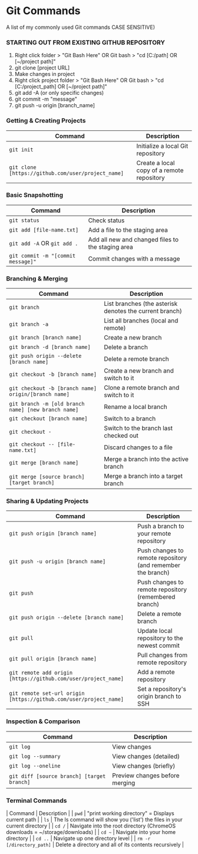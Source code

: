 Git Commands
============

A list of my commonly used Git commands CASE SENSITIVE)

### STARTING OUT FROM EXISTING GITHUB REPOSITORY
1. Right click folder > "Git Bash Here" OR Git bash > "cd [C:/path] OR [~/project path]"
2. git clone [project URL]
3. Make changes in project
4. Right click project folder > "Git Bash Here" OR Git bash > "cd [C:/project_path] OR [~/project path]"
5. git add -A (or only specific changes)
6. git commit -m "message"
7. git push -u origin [branch_name]


### Getting & Creating Projects

| Command | Description |
| ------- | ----------- |
| `git init` | Initialize a local Git repository |
| `git clone [https://github.com/user/project_name]` | Create a local copy of a remote repository |

### Basic Snapshotting

| Command | Description |
| ------- | ----------- |
| `git status` | Check status |
| `git add [file-name.txt]` | Add a file to the staging area |
| `git add -A` OR `git add .`| Add all new and changed files to the staging area |
| `git commit -m "[commit message]"` | Commit changes with a message |

### Branching & Merging

| Command | Description |
| ------- | ----------- |
| `git branch` | List branches (the asterisk denotes the current branch) |
| `git branch -a` | List all branches (local and remote) |
| `git branch [branch name]` | Create a new branch |
| `git branch -d [branch name]` | Delete a branch |
| `git push origin --delete [branch name]` | Delete a remote branch |
| `git checkout -b [branch name]` | Create a new branch and switch to it |
| `git checkout -b [branch name] origin/[branch name]` | Clone a remote branch and switch to it |
| `git branch -m [old branch name] [new branch name]` | Rename a local branch |
| `git checkout [branch name]` | Switch to a branch |
| `git checkout -` | Switch to the branch last checked out |
| `git checkout -- [file-name.txt]` | Discard changes to a file |
| `git merge [branch name]` | Merge a branch into the active branch |
| `git merge [source branch] [target branch]` | Merge a branch into a target branch |

### Sharing & Updating Projects

| Command | Description |
| ------- | ----------- |
| `git push origin [branch name]` | Push a branch to your remote repository |
| `git push -u origin [branch name]` | Push changes to remote repository (and remember the branch) |
| `git push` | Push changes to remote repository (remembered branch) |
| `git push origin --delete [branch name]` | Delete a remote branch |
| `git pull` | Update local repository to the newest commit |
| `git pull origin [branch name]` | Pull changes from remote repository |
| `git remote add origin [https://github.com/user/project_name]` | Add a remote repository |
| `git remote set-url origin [https://github.com/user/project_name]` | Set a repository's origin branch to SSH |

### Inspection & Comparison

| Command | Description |
| ------- | ----------- |
| `git log` | View changes |
| `git log --summary` | View changes (detailed) |
| `git log --oneline` | View changes (briefly) |
| `git diff [source branch] [target branch]` | Preview changes before merging |

### Terminal Commands
| Command | Description |
| `pwd` | "print working directory" = Displays current path  |
| `ls` | The ls command will show you ('list') the files in your current directory  |
| `cd /` | Navigate into the root directory (ChromeOS downloads = ~/storage/downloads) |
| `cd ~` | Navigate into your home directory |
| `cd ..` | Navigate up one directory level |
| `rm -r [/directory_path]` | Delete a directory and all of its contents recursively |